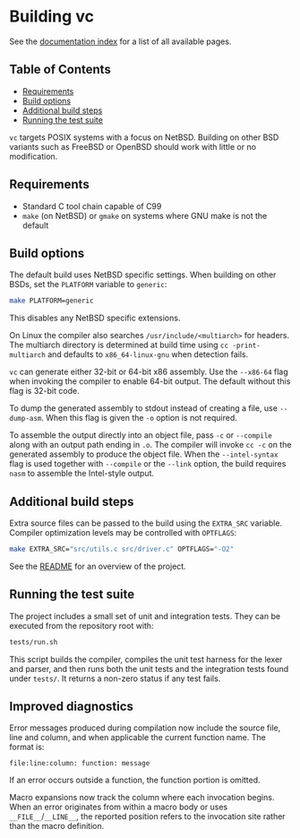 # Building vc

See the [documentation index](README.md) for a list of all available pages.

## Table of Contents

- [Requirements](#requirements)
- [Build options](#build-options)
- [Additional build steps](#additional-build-steps)
- [Running the test suite](#running-the-test-suite)

`vc` targets POSIX systems with a focus on NetBSD. Building on other BSD
variants such as FreeBSD or OpenBSD should work with little or no
modification.

## Requirements

- Standard C tool chain capable of C99
- `make` (on NetBSD) or `gmake` on systems where GNU make is not the
  default

## Build options

The default build uses NetBSD specific settings. When building on other
BSDs, set the `PLATFORM` variable to `generic`:

```sh
make PLATFORM=generic
```

This disables any NetBSD specific extensions.

On Linux the compiler also searches `/usr/include/<multiarch>` for headers.
The multiarch directory is determined at build time using `cc -print-multiarch`
and defaults to `x86_64-linux-gnu` when detection fails.

`vc` can generate either 32-bit or 64-bit x86 assembly. Use the
`--x86-64` flag when invoking the compiler to enable 64-bit output. The
default without this flag is 32-bit code.

To dump the generated assembly to stdout instead of creating a file, use
`--dump-asm`. When this flag is given the `-o` option is not required.

To assemble the output directly into an object file, pass `-c` or
`--compile` along with an output path ending in `.o`. The compiler will
invoke `cc -c` on the generated assembly to produce the object file.
When the `--intel-syntax` flag is used together with `--compile` or the
`--link` option, the build requires `nasm` to assemble the Intel-style
output.

## Additional build steps

Extra source files can be passed to the build using the `EXTRA_SRC`
variable. Compiler optimization levels may be controlled with
`OPTFLAGS`:

```sh
make EXTRA_SRC="src/utils.c src/driver.c" OPTFLAGS="-O2"
```

See the [README](../README.md) for an overview of the project.

## Running the test suite

The project includes a small set of unit and integration tests. They can be
executed from the repository root with:

```sh
tests/run.sh
```

This script builds the compiler, compiles the unit test harness for the lexer
and parser, and then runs both the unit tests and the integration tests found
under `tests/`. It returns a non-zero status if any test fails.

## Improved diagnostics

Error messages produced during compilation now include the source file,
line and column, and when applicable the current function name.  The
format is:

```
file:line:column: function: message
```

If an error occurs outside a function, the function portion is omitted.

Macro expansions now track the column where each invocation begins.  When
an error originates from within a macro body or uses `__FILE__`/`__LINE__`,
the reported position refers to the invocation site rather than the macro
definition.
